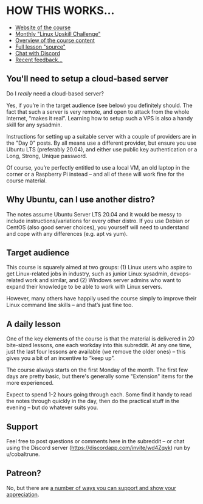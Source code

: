 # HOW THIS WORKS...

* [Website of the course](https://LinuxUpskillChallenge.org)
* [Monthly "Linux Upskill Challenge"](https://www.reddit.com/r/linuxupskillchallenge/)
* [Overview of the course content](https://github.com/snori74/linuxupskillchallenge/blob/master/TOC.md)
* [Full lesson "source"](https://github.com/snori74/linuxupskillchallenge) 
* [Chat with Discord](https://discordapp.com/invite/wd4Zqyk)
* [Recent feedback...](https://www.reddit.com/r/linuxupskillchallenge/comments/j3g2s0/thoughts_and_comments_day_20/)

## You'll need to setup a cloud-based server

Do I *really* need a cloud-based server?

Yes, if you’re in the target audience (see below) you definitely should. The fact that such a server is very remote, and open to attack from the whole Internet, “makes it real”. Learning how to setup such a VPS is also a handy skill for any sysadmin.

Instructions for setting up a suitable server with a couple of providers are in the "Day 0" posts. By all means use a different provider, but ensure you use Ubuntu LTS (preferably 20.04), and either use public key authentication or a Long, Strong, Unique password.

Of course, you’re perfectly entitled to use a local VM, an old laptop in the corner or a Raspberry Pi instead – and all of these will work fine for the course material.

## Why Ubuntu, can I use another distro?

The notes assume Ubuntu Server LTS 20.04 and it would be messy to include instructions/variations for every other distro. If you use Debian or CentOS (also good server choices), you yourself will need to understand and cope with any differences (e.g. apt vs yum).

## Target audience

This course is squarely aimed at two groups: (1) Linux users who aspire to get Linux-related jobs in industry, such as junior Linux sysadmin, devops-related work and similar, and (2) Windows server admins who want to expand their knowledge to be able to work with Linux servers.

However, many others have happily used the course simply to improve their Linux command line skills – and that’s just fine too.

## A daily lesson

One of the key elements of the course is that the material is delivered in 20 bite-sized lessons, one each workday into this subreddit. At any one time, just the last four lessons are available (we remove the older ones) – this gives you a bit of an incentive to “keep up”.

The course always starts on the first Monday of the month. The first few days are pretty basic, but there's generally some "Extension" items for the more experienced.

Expect to spend 1-2 hours going through each. Some find it handy to read the notes through quickly in the day, then do the practical stuff in the evening – but do whatever suits you.

## Support

Feel free to post questions or comments here in the subreddit – or chat using the Discord server (<https://discordapp.com/invite/wd4Zqyk>) run by u/cobaltrune.

## Patreon?

No, but there are [a number of ways you can support and show your appreciation](http://snori74.blogspot.com/2020/09/how-can-you-support-linuxupskillchallen.html).
